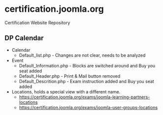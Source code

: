 # certification.joomla.org
Certification Website Repository

## DP Calendar
* Calendar
  * Default_list.php - Changes are not clear, needs to be analyzed
* Event
  * Default_Information.php - Blocks are switched around and Buy you seat added
  * Default_Header.php - Print & Mail button removed
  * Default_Descrition.php - Exam instruction added and Buy you seat added
* Locations, holds a special view with a different name.
  * https://certification.joomla.org/exams/joomla-learning-partners-locations
  * https://certification.joomla.org/exams/joomla-user-groups-locations

